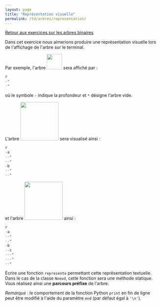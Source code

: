 ```yaml
---
layout: page
title: "Représentation visuelle"
permalink: /td/arbres/representation/
---
```


[Retour aux exercices sur les arbres binaires](../)

Dans cet exercice nous aimerions produire une représentation visuelle lors de l'affichage de l'arbre sur le terminal. 

Par exemple, l'arbre <img src="../images/racine.svg" width="50px"/> sera affiché par :

```python
r
-*
-*
```

où le symbole ```-``` indique la profondeur et ```*``` désigne l'arbre vide.

L'arbre <img src="../images/arbre.svg" width="125px"/> sera visualisé ainsi :

```python
r
-a
--*
--*
-b
--*
--*
```

et l'arbre <img src="../images/arbre2.svg" width="125px"/> ainsi :

```python
r
-a
--*
--*
-b
--c
---*
---*
--*
```

Écrire une fonction `represente` permettant cette représentation textuelle. Dans le cas de la classe `Noeud`, cette fonction sera une méthode statique. Vous réalisez ainsi une **parcours préfixe** de l'arbre.

_Remarque_ : le comportement de la fonction Python `print` en fin de ligne peut être modifié à l'aide du paramètre `end` (par défaut égal à `'\n'`).